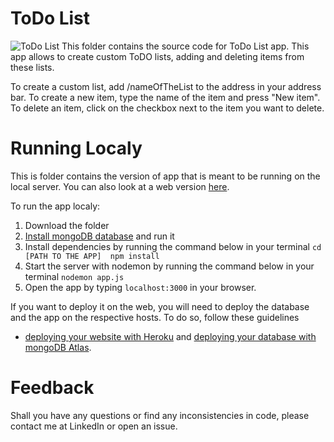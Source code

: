 # ToDo List
![ToDo List](https://user-images.githubusercontent.com/61123874/120181938-025e5780-c20e-11eb-9ed1-3ce9a017105a.png)
This folder contains the source code for ToDo List app. This app allows to create custom ToDO lists, adding and deleting items from these lists.  

To create a custom list, add /nameOfTheList to the address in your address bar. To create a new item, type the name of the item and press "New item".
To delete an item, click on the checkbox next to the item you want to delete.

# Running Localy
This is folder contains the version of app that is meant to be running on the local server. You can also look at a web version [here](https://todo-list-udemy.herokuapp.com/).

To run the app localy:
1. Download the folder
2. [Install mongoDB database](https://docs.mongodb.com/manual/installation/) and run it
3. Install dependencies by running the command below in your terminal
  `cd [PATH TO THE APP] 
  npm install`
4. Start the server with nodemon by running the command below in your terminal
  `nodemon app.js `
5. Open the app by typing `localhost:3000` in your browser.

If you want to deploy it on the web, you will need to deploy the database and the app on the respective hosts. To do so, follow these guidelines
- [deploying your website with Heroku](https://devcenter.heroku.com/categories/deployment) and [deploying your database with mongoDB Atlas](https://docs.atlas.mongodb.com/getting-started/).

# Feedback
Shall you have any questions or find any inconsistencies in code, please contact me at LinkedIn or open an issue.
